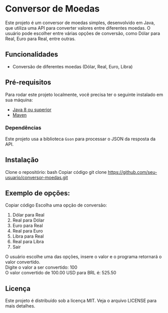 # Conversor de Moedas

Este projeto é um conversor de moedas simples, desenvolvido em Java, que utiliza uma API para converter valores entre diferentes moedas. O usuário pode escolher entre várias opções de conversão, como Dólar para Real, Euro para Real, entre outras.

## Funcionalidades

- Conversão de diferentes moedas (Dólar, Real, Euro, Libra)
  
## Pré-requisitos

Para rodar este projeto localmente, você precisa ter o seguinte instalado em sua máquina:

- [Java 8 ou superior](https://www.oracle.com/java/technologies/javase-jdk8-downloads.html)
- [Maven](https://maven.apache.org/download.cgi) 

### Dependências

Este projeto usa a biblioteca `Gson` para processar o JSON da resposta da API.


## Instalação
Clone o repositório:
bash
Copiar código
git clone https://github.com/seu-usuario/conversor-moedas.git

## Exemplo de opções:

Copiar código
Escolha uma opção de conversão:
1. Dólar para Real
2. Real para Dólar
3. Euro para Real
4. Real para Euro
5. Libra para Real
6. Real para Libra
0. Sair
   
O usuário escolhe uma das opções, insere o valor e o programa retornará o valor convertido.  
Digite o valor a ser convertido: 100  
O valor convertido de 100.00 USD para BRL é: 525.50

## Licença
Este projeto é distribuído sob a licença MIT. Veja o arquivo LICENSE para mais detalhes.
